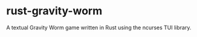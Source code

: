 rust-gravity-worm
=================

A textual Gravity Worm game written in Rust using the ncurses TUI library.
